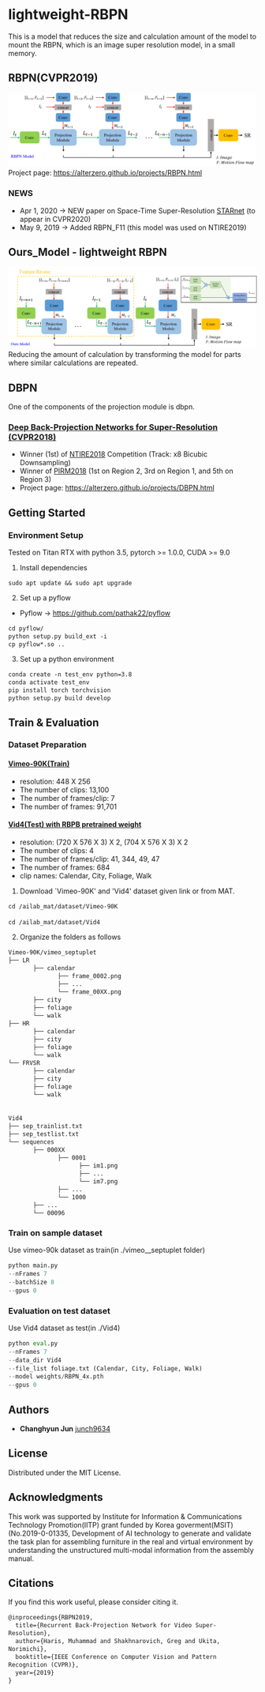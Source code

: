 # lightweight-RBPN
This is a model that reduces the size and calculation amount of the model to mount the RBPN, which is an image super resolution model, in a small memory.

## RBPN(CVPR2019)
![RBPN](images/RBPN.png)
Project page: https://alterzero.github.io/projects/RBPN.html

### NEWS
* Apr 1, 2020 -> NEW paper on Space-Time Super-Resolution [STARnet](https://github.com/alterzero/STARnet) (to appear in CVPR2020)
* May 9, 2019 -> Added RBPN_F11 (this model was used on NTIRE2019)



## Ours_Model - lightweight RBPN
![Ours_Model](images/Ours_Model.png)
Reducing the amount of calculation by transforming the model for parts where similar calculations are repeated.

## DBPN
One of the components of the projection module is dbpn.
### [Deep Back-Projection Networks for Super-Resolution (CVPR2018)](https://github.com/alterzero/DBPN-Pytorch)
- Winner (1st) of [NTIRE2018](http://openaccess.thecvf.com/content_cvpr_2018_workshops/papers/w13/Timofte_NTIRE_2018_Challenge_CVPR_2018_paper.pdf) Competition (Track: x8 Bicubic Downsampling)
- Winner of [PIRM2018](https://arxiv.org/pdf/1809.07517.pdf) (1st on Region 2, 3rd on Region 1, and 5th on Region 3)
- Project page: https://alterzero.github.io/projects/DBPN.html


## Getting Started

### Environment Setup

Tested on Titan RTX with python 3.5, pytorch >= 1.0.0, CUDA >= 9.0

1. Install dependencies
```
sudo apt update && sudo apt upgrade
```
2. Set up a pyflow
* Pyflow -> https://github.com/pathak22/pyflow
```Shell
cd pyflow/
python setup.py build_ext -i
cp pyflow*.so ..
```
3. Set up a python environment
```
conda create -n test_env python=3.8
conda activate test_env
pip install torch torchvision
python setup.py build develop
```


## Train & Evaluation

### Dataset Preparation

#### [Vimeo-90K(Train)](http://toflow.csail.mit.edu)
* resolution: 448 X 256
* The number of clips: 13,100
* The number of frames/clip: 7
* The number of frames: 91,701

#### [Vid4(Test) with RBPB pretrained weight](https://drive.google.com/drive/folders/1sI41DH5TUNBKkxRJ-_w5rUf90rN97UFn?usp=sharing)
* resolution: (720 X 576 X 3) X 2, (704 X 576 X 3) X 2
* The number of clips: 4
* The number of frames/clip: 41, 344, 49, 47
* The number of frames: 684
* clip names: Calendar, City, Foliage, Walk

1. Download `Vimeo-90K' and 'Vid4' dataset given link or from MAT.

```
cd /ailab_mat/dataset/Vimeo-90K

cd /ailab_mat/dataset/Vid4
```

2. Organize the folders as follows
```
Vimeo-90K/vimeo_septuplet
├── LR
       ├── calendar
              ├── frame_0002.png
              ├── ...
              └── frame_00XX.png
       ├── city        
       ├── foliage
       └── walk
├── HR
       ├── calendar
       ├── city        
       ├── foliage
       └── walk
└── FRVSR
       ├── calendar
       ├── city        
       ├── foliage
       └── walk


Vid4
├── sep_trainlist.txt
├── sep_testlist.txt
└── sequences
       ├── 000XX
              ├── 0001
                    ├── im1.png
                    ├── ...
                    └── im7.png
              ├── ...
              └── 1000
       ├── ... 
       └── 00096
```       
### Train on sample dataset

Use vimeo-90k dataset as train(in ./vimeo__septuplet folder)

```python
python main.py
--nFrames 7
--batchSize 8
--gpus 0
```

### Evaluation on test dataset

Use Vid4 dataset as test(in ./Vid4)

```python 
python eval.py
--nFrames 7
--data_dir Vid4
--file_list foliage.txt (Calendar, City, Foliage, Walk)
--model weights/RBPN_4x.pth
--gpus 0
```

## Authors
- **Changhyun Jun** [junch9634](https://github.com/junch9634)

## License
Distributed under the MIT License.

## Acknowledgments
This work was supported by Institute for Information & Communications Technology Promotion(IITP) grant funded by Korea goverment(MSIT) (No.2019-0-01335, Development of AI technology to generate and validate the task plan for assembling furniture in the real and virtual environment by understanding the unstructured multi-modal information from the assembly manual.

## Citations
If you find this work useful, please consider citing it.
```
@inproceedings{RBPN2019,
  title={Recurrent Back-Projection Network for Video Super-Resolution},
  author={Haris, Muhammad and Shakhnarovich, Greg and Ukita, Norimichi},
  booktitle={IEEE Conference on Computer Vision and Pattern Recognition (CVPR)},
  year={2019}
}
```
